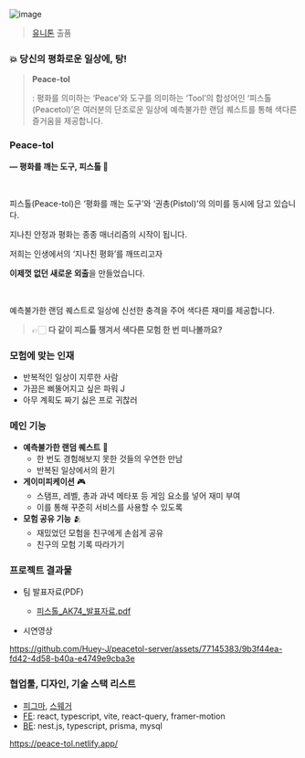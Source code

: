 ![image](https://github.com/Huey-J/peacetol-server/assets/77145383/0099bb94-cd00-4d3e-aabc-152f8fa66b57)

> [유니톤](https://unit-center.notion.site/UNITHON-11TH-Dashboard-09a4365e16dd4629a046df4d6e9daeb1) 출품

### **💥 당신의 평화로운 일상에, 탕!**

> **Peace-tol**
> 
> : 평화를 의미하는 ‘Peace’와 도구를 의미하는 ‘Tool’의 합성어인 ‘피스톨(Peacetol)’은 여러분의 단조로운 일상에 예측불가한 랜덤 퀘스트를 통해 색다른 즐거움을 제공합니다.

### **Peace-tol**

**— 평화를 깨는 도구, 피스톨 🔫**

<br />

피스톨(Peace-tol)은 ‘평화를 깨는 도구’와 ‘권총(Pistol)’의 의미를 동시에 담고 있습니다.

지나친 안정과 평화는 종종 매너리즘의 시작이 됩니다.

저희는 인생에서의 ‘지나친 평화’를 깨뜨리고자

**이제껏 없던 새로운 외출**을 만들었습니다.

<br />

예측불가한 랜덤 퀘스트로 일상에 신선한 충격을 주어 색다른 재미를 제공합니다.

> 👉🏻 **다 같이 피스톨 챙겨서 색다른 모험 한 번 떠나볼까요?**


### 모험에 맞는 인재

- 반복적인 일상이 지루한 사람
- 가끔은 삐뚤어지고 싶은 파워 J
- 아무 계획도 짜기 싫은 프로 귀찮러

### **메인 기능**

- **예측불가한 랜덤 퀘스트** 🫢
    - 한 번도 경험해보지 못한 것들의 우연한 만남
    - 반복된 일상에서의 환기
- **게이미피케이션** 🎮
    - 스탬프, 레벨, 총과 과녁 메타포 등 게임 요소를 넣어 재미 부여
    - 이를 통해 꾸준히 서비스를 사용할 수 있도록
- **모험 공유 기능** 🫂
    - 재밌었던 모험을 친구에게 손쉽게 공유
    - 친구의 모험 기록 따라가기

### 프로젝트 결과물

- 팀 발표자료(PDF)
  - [피스톨_AK74_발표자료.pdf](https://prod-files-secure.s3.us-west-2.amazonaws.com/9f325b5e-9f61-4603-9788-e4d9df3d7836/5226204c-0c1c-4a8f-b011-1031ee8271b9/%E1%84%91%E1%85%B5%E1%84%89%E1%85%B3%E1%84%90%E1%85%A9%E1%86%AF_AK74_%E1%84%87%E1%85%A1%E1%86%AF%E1%84%91%E1%85%AD%E1%84%8C%E1%85%A1%E1%84%85%E1%85%AD.pdf)

- 시연영상

https://github.com/Huey-J/peacetol-server/assets/77145383/9b3f44ea-fd42-4d58-b40a-e4749e9cba3e

### **협업툴, 디자인, 기술 스택 리스트**

- [피그마](https://www.figma.com/file/epJDzfn3xExZ4xVUp9Nanj/유니톤-11th-10팀?type=design&node-id=52%3A5735&mode=design&t=tvF64FW3Mv64UGX7-1), [스웨거](https://peacetol.n-e.kr/swagger/docs)
- [FE](https://github.com/danmin20/peace-tol): react, typescript, vite, react-query, framer-motion
- [BE](https://github.com/Huey-J/peacetol-server): nest.js, typescript, prisma, mysql

https://peace-tol.netlify.app/



